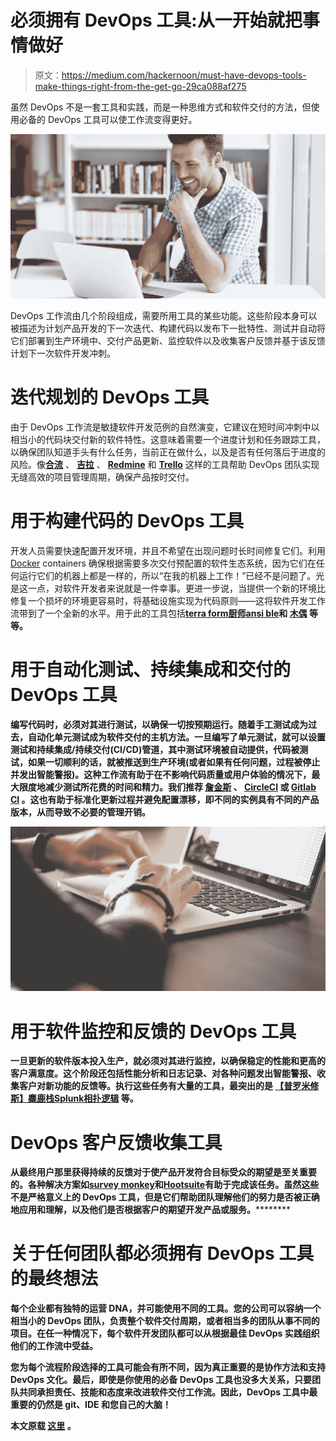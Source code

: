 # 必须拥有 DevOps 工具:从一开始就把事情做好

> 原文：<https://medium.com/hackernoon/must-have-devops-tools-make-things-right-from-the-get-go-29ca088af275>

虽然 DevOps 不是一套工具和实践，而是一种思维方式和软件交付的方法，但使用必备的 DevOps 工具可以使工作流变得更好。

![](img/8dbc5660cb7bcbc997eefc55c5962c5c.png)

DevOps 工作流由几个阶段组成，需要所用工具的某些功能。这些阶段本身可以被描述为计划产品开发的下一次迭代、构建代码以发布下一批特性、测试并自动将它们部署到生产环境中、交付产品更新、监控软件以及收集客户反馈并基于该反馈计划下一次软件开发冲刺。

# 迭代规划的 DevOps 工具

由于 DevOps 工作流是敏捷软件开发范例的自然演变，它建议在短时间冲刺中以相当小的代码块交付新的软件特性。这意味着需要一个进度计划和任务跟踪工具，以确保团队知道手头有什么任务，当前正在做什么，以及是否有任何落后于进度的风险。像[**合流**](https://www.atlassian.com/software/confluence) 、 [**吉拉**](https://www.atlassian.com/software/jira) 、 [**Redmine**](http://www.redmine.org/) 和 [**Trello**](https://trello.com/) 这样的工具帮助 DevOps 团队实现无缝高效的项目管理周期，确保产品按时交付。

# 用于构建代码的 DevOps 工具

开发人员需要快速配置开发环境，并且不希望在出现问题时长时间修复它们。利用 [Docker](https://www.docker.com/) containers 确保根据需要多次交付预配置的软件生态系统，因为它们在任何运行它们的机器上都是一样的，所以“在我的机器上工作！”已经不是问题了。光是这一点，对软件开发者来说就是一件幸事。更进一步说，当提供一个新的环境比修复一个损坏的环境更容易时，将基础设施实现为代码原则——这将软件开发工作流带到了一个全新的水平。用于此的工具包括[](https://kubernetes.io/)**[**terra form**](https://www.terraform.io/)[**厨师**](https://www.chef.io/chef/)[**ansi ble**](https://www.ansible.com/)和 [**木偶**](https://puppet.com/) 等等。**

# **用于自动化测试、持续集成和交付的 DevOps 工具**

**编写代码时，必须对其进行测试，以确保一切按预期运行。随着手工测试成为过去，自动化单元测试成为软件交付的主机方法。一旦编写了单元测试，就可以设置测试和持续集成/持续交付(CI/CD)管道，其中测试环境被自动提供，代码被测试，如果一切顺利的话，就被推送到生产环境(或者如果有任何问题，过程被停止并发出智能警报)。这种工作流有助于在不影响代码质量或用户体验的情况下，最大限度地减少测试所花费的时间和精力。我们推荐 [**詹金斯**](https://jenkins.io/) 、 [**CircleCI**](https://circleci.com/) 或 [**Gitlab CI**](https://about.gitlab.com/gitlab-ci/) 。这也有助于标准化更新过程并避免配置漂移，即不同的实例具有不同的产品版本，从而导致不必要的管理开销。**

**![](img/dc4cb8b6adcb41719f6e822b41b091be.png)**

# **用于软件监控和反馈的 DevOps 工具**

**一旦更新的软件版本投入生产，就必须对其进行监控，以确保稳定的性能和更高的客户满意度。这个阶段还包括性能分析和日志记录、对各种问题发出智能警报、收集客户对新功能的反馈等。执行这些任务有大量的工具，最突出的是 [**【普罗米修斯】**](https://prometheus.io/)[**麋鹿栈**](http://www.elastic.co/products)[**Splunk**](https://www.splunk.com/)[**相扑逻辑**](https://www.sumologic.com/) 等。**

# **DevOps 客户反馈收集工具**

**从最终用户那里获得持续的反馈对于使产品开发符合目标受众的期望是至关重要的。各种解决方案如**[**survey monkey**](https://www.surveymonkey.com/)**和**[**Hootsuite**](http://hootsuite.com/)**有助于完成该任务。虽然这些不是严格意义上的 DevOps 工具，但是它们帮助团队理解他们的努力是否被正确地应用和理解，以及他们是否根据客户的期望开发产品或服务。**********

# ******关于任何团队都必须拥有 DevOps 工具的最终想法******

******每个企业都有独特的运营 DNA，并可能使用不同的工具。您的公司可以容纳一个相当小的 DevOps 团队，负责整个软件交付周期，或者相当多的团队从事不同的项目。在任一种情况下，每个软件开发团队都可以从根据最佳 DevOps 实践组织他们的工作流中受益。******

******您为每个流程阶段选择的工具可能会有所不同，因为真正重要的是协作方法和支持 DevOps 文化。最后，即使是你使用的必备 DevOps 工具也没多大关系，只要团队共同承担责任、技能和态度来改进软件交付工作流。因此，DevOps 工具中最重要的仍然是 git、IDE 和您自己的大脑！******

******本文原载 [**这里**](https://itsvit.com/blog/must-devops-tools-make-things-right-get-go/) 。******